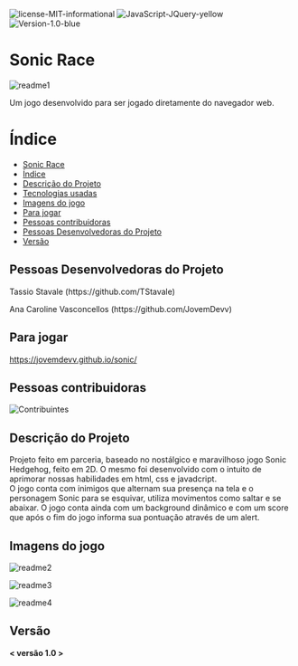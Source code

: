 ![license-MIT-informational](https://user-images.githubusercontent.com/101136752/205198344-c8e0f416-5ccc-423d-9429-df7be2c92928.svg)
![JavaScript-JQuery-yellow](https://img.shields.io/badge/JavaScript-JQuery-yellow)
![Version-1.0-blue](https://img.shields.io/badge/Version-1.0-blue)

# Sonic Race
![readme1](https://user-images.githubusercontent.com/101136752/205196731-db3a7f40-b4a2-490b-bda9-0815c4b47c1e.png)
<p>Um jogo desenvolvido para ser jogado diretamente do navegador web.</p>


# Índice
* [Sonic Race](#Sonic-Race)
* [Índice](#índice)
* [Descrição do Projeto](#descrição-do-projeto)
* [Tecnologias usadas](#Tecnologias-usadas)
* [Imagens do jogo](#Imagens-do-jogo)
* [Para jogar](#Para-jogar)
* [Pessoas contribuidoras](#Pessoas-contribuidoras)
* [Pessoas Desenvolvedoras do Projeto](#Pessoas-desenvolvedoras)
* [Versão](#Versão)

## Pessoas Desenvolvedoras do Projeto

<p>Tassio Stavale (https://github.com/TStavale)</p>

<p>Ana Caroline Vasconcellos (https://github.com/JovemDevv)</p>

## Para jogar

https://jovemdevv.github.io/sonic/


## Pessoas contribuidoras

![Contribuintes](https://user-images.githubusercontent.com/101136752/205203882-3b37c1f6-1b0b-4290-9836-1541828dcfdb.png)

## Descrição do Projeto

<p>Projeto feito em parceria, baseado no nostálgico e maravilhoso jogo Sonic Hedgehog, feito em 2D. O mesmo foi desenvolvido com o intuito de aprimorar nossas habilidades em html, css e javadcript.<br> O jogo conta com inimigos que alternam sua presença na tela e o personagem Sonic para se esquivar, utiliza movimentos como saltar e se abaixar. O jogo conta ainda com um background dinâmico e com um score que após o fim do jogo informa sua pontuação através de um alert.</p>



## Imagens do jogo
![readme2](https://user-images.githubusercontent.com/101136752/205196961-c2f80f01-3d3f-4a58-8ebe-b325f2400bfc.png)

![readme3](https://user-images.githubusercontent.com/101136752/205196967-ae1c4d91-b569-44dd-b3d0-dc995b640d7e.png)

![readme4](https://user-images.githubusercontent.com/101136752/205196979-eae4c75f-b885-457e-bafe-6a5dd3ec3a47.png)


## Versão 
**< versão 1.0 >**
